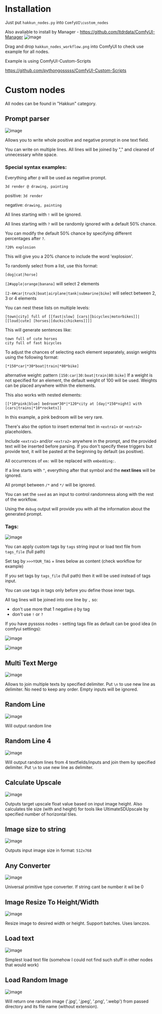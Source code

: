 # Installation
Just put `hakkun_nodes.py` into `ComfyUI\custom_nodes`

Also avaliable to install by Manager - https://github.com/ltdrdata/ComfyUI-Manager
![image](https://github.com/tudal/Hakkun-ComfyUI-nodes/assets/799063/e13c6ef2-dd81-4e7a-8df9-6f87ef39fcdf)

Drag and drop ```hakkun_nodes_workflow.png``` into ComfyUI to check use example for all nodes.

Example is using ComfyUI-Custom-Scripts

https://github.com/pythongosssss/ComfyUI-Custom-Scripts

# Custom nodes

All nodes can be found in "Hakkun" category.

## Prompt parser
![image](https://github.com/tudal/Hakkun-ComfyUI-nodes/assets/799063/76e35cb4-fcf4-4d8e-915f-94ccd0d19471)

Allows you to write whole positive and negative prompt in one text field.

You can write on multiple lines. All lines will be joined by "," and cleaned of unnecessary white space.

### Special syntax examples:

Everything after ```@``` will be used as negative prompt.
```
3d render @ drawing, painting
```
positive: ```3d render```

negative: ```drawing, painting```

All lines starting with ```!``` will be ignored.

All lines starting with `?` will be randomly ignored with a default 50% chance.

You can modify the default 50% chance by specifying different percentages after `?`.

```
?20% explosion
```
This will give you a 20% chance to include the word 'explosion'.


To randomly select from a list, use this format:
```
[dog|cat|horse]
```
```[2#apple|orange|banana]``` will select 2 elements

 ```[2-4#car|truck|boat|airplane|tank|submarine|bike]``` will select between 2, 3 or 4 elements

You can nest these lists on multiple levels:
```
[town|city] full of [[fast|slow] [cars|[bicycles|motorbikes]]|[[loud|cute] [horses|[ducks|chickens]]]]
```
This will generate sentences like:
```
town full of cute horses
city full of fast bicycles
```

To adjust the chances of selecting each element separately, assign weights using the following format:
```
[*150*car|*30*boat|train|*80*bike]
```
alternative weight: pattern ```[150:car|30:boat|train|80:bike]```
If a weight is not specified for an element, the default weight of 100 will be used. Weights can be placed anywhere within the elements.

This also works with nested elements:
```
[[*10*pink|blue] bedroom*30*|*120*city at [day|*150*night] with [cars|trains|*10*rockets]]
```
In this example, a pink bedroom will be very rare.

There's also the option to insert external text in ```<extra1>``` or ```<extra2>``` placeholders.

Include ```<extra1>``` and/or ```<extra2>``` anywhere in the prompt, and the provided text will be inserted before parsing. If you don't specify these triggers but provide text, it will be pasted at the beginning by default (as positive).

All occurrences of ```em:``` will be replaced with ```embedding:```.

If a line starts with ```^```, everything after that symbol and the **next lines** will be ignored.

All prompt between ```/*``` and ```*/``` will be ignored.

You can set the ```seed``` as an input to control randomness along with the rest of the workflow.

Using the ```debug``` output will provide you with all the information about the generated prompt.

### Tags:
![image](https://github.com/tudal/Hakkun-ComfyUI-nodes/assets/799063/18e66b51-57cc-408b-94ae-d658cfe663a1)

You can apply custom tags by ```tags``` string input or load text file from ```tags_file``` (full path)

Set tag by ```>>>YOUR_TAG``` + lines below as content (check workflow for example)

If you set tags by ```tags_file``` (full path) then it will be used instead of tags input.

You can use tags in tags only before you define those inner tags.

All tag lines will be joined into one line by ```,``` so:
 - don't use more that 1 negative ```@``` by tag
 - don't use ```!``` or ```?```

If you have pysssss nodes - setting tags file as default can be good idea (in comfyui settings):

![image](https://github.com/tudal/Hakkun-ComfyUI-nodes/assets/799063/1996c0e3-7972-4f63-8529-c121790e1558)

![image](https://github.com/tudal/Hakkun-ComfyUI-nodes/assets/799063/c073252f-3ce3-4c94-98fa-9ef6777302eb)


## Multi Text Merge
![image](https://github.com/tudal/Hakkun-ComfyUI-nodes/assets/799063/fbb83cf9-a715-45bd-b50e-ce1f9a6e9a21)

Allows to join multiple texts by specified delimiter. Put ```\n``` to use new line as delimiter.
No need to keep any order. Empty inputs will be ignored.

## Random Line
![image](https://github.com/tudal/Hakkun-ComfyUI-nodes/assets/799063/4f1575e9-06db-459a-b06d-b7608588d006)

Will output random line

## Random Line 4
![image](https://github.com/tudal/Hakkun-ComfyUI-nodes/assets/799063/8b6a5936-d56b-4fc0-8b0f-6b7453219f26)

Will output random lines from 4 textfields/inputs and join them by specified delimiter. Put ```\n``` to use new line as delimiter.

## Calculate Upscale
![image](https://github.com/tudal/Hakkun-ComfyUI-nodes/assets/799063/86b0e0b0-70b8-4f69-aba7-beb246f7a6b9)

Outputs target upscale float value based on input image height.
Also calculates tile size (with and height) for tools like UltimateSDUpscale by specified number of horizontal tiles.

## Image size to string
![image](https://github.com/tudal/Hakkun-ComfyUI-nodes/assets/799063/81dc5d21-f726-45f8-8d46-2ec17d16a6b7)

Outputs input image size in format: ```512x768```

## Any Converter
![image](https://github.com/tudal/Hakkun-ComfyUI-nodes/assets/799063/c3281a50-8873-4dd5-8f01-8ba347c0874c)

Universal primitive type converter. If string cant be number it wil be 0

## Image Resize To Height/Width
![image](https://github.com/tudal/Hakkun-ComfyUI-nodes/assets/799063/ec54d06d-41bd-451d-888d-5c52664edb80)

Resize image to desired width or height. Support batches. Uses lanczos.

## Load text
![image](https://github.com/tudal/Hakkun-ComfyUI-nodes/assets/799063/d1d6f04e-b1c5-44a6-83af-a2778d7e20ca)

Simplest load text file (somehow I could not find such stuff in other nodes that would work)

## Load Random Image
![image](https://github.com/tudal/Hakkun-ComfyUI-nodes/assets/799063/a3942c1d-2ed3-4823-9b3a-c13107ce58f7)

Will return one random image ('.jpg', '.jpeg', '.png', '.webp') from passed directory and its file name (without extension).

